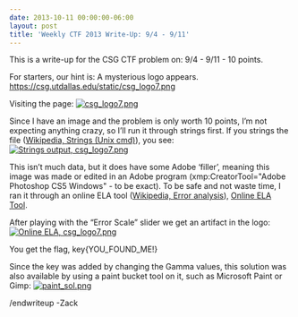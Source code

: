 ```yaml
---
date: 2013-10-11 00:00:00-06:00
layout: post
title: 'Weekly CTF 2013 Write-Up: 9/4 - 9/11'
---
```


This is a write-up for the CSG CTF problem on: 9/4 - 9/11 - 10 points.

For starters, our hint is: A mysterious logo appears. <https://csg.utdallas.edu/static/csg_logo7.png>

Visiting the page:
[<img src="{{ site.baseurl }}/assets/csg_logo7.png" alt="csg_logo7.png" class="aligncenter size-full wp-image-428"   />](https://csg.utdallas.edu/wp-content/uploads/2013/10/csg_logo7.png)

Since I have an image and the problem is only worth 10 points, I’m not expecting anything crazy, so I’ll run it through strings first. If you strings the file ([Wikipedia, Strings (Unix cmd)](http://en.wikipedia.org/wiki/Strings_(Unix) "Wikipedia, Strings (Unix cmd)")), you see:
[<img src="{{ site.baseurl }}/assets/Screen-Shot-2013-10-11-at-2.24.48-AM.png" alt="Strings output, csg_logo7.png" class="aligncenter size-full wp-image-429"   />](https://csg.utdallas.edu/wp-content/uploads/2013/10/Screen-Shot-2013-10-11-at-2.24.48-AM.png)

This isn’t much data, but it does have some Adobe ‘filler’, meaning this image was made or edited in an Adobe program (xmp:CreatorTool="Adobe Photoshop CS5 Windows" - to be exact). To be safe and not waste time, I ran it through an online ELA tool ([Wikipedia, Error analysis](http://en.wikipedia.org/wiki/Error_analysis "Wikipedia, Error analysis")), [Online ELA Tool](http://29a.ch/sandbox/2012/imageerrorlevelanalysis/ "Online ELA Tool").

After playing with the “Error Scale” slider we get an artifact in the logo:
[<img src="{{ site.baseurl }}/assets/Screen-Shot-2013-10-11-at-2.34.39-AM.png" alt="Online ELA, csg_logo7.png" class="aligncenter size-full wp-image-430"   />](https://csg.utdallas.edu/wp-content/uploads/2013/10/Screen-Shot-2013-10-11-at-2.34.39-AM.png)

You get the flag, key{YOU\_FOUND\_ME!}

Since the key was added by changing the Gamma values, this solution was also available by using a paint bucket tool on it, such as Microsoft Paint or Gimp:
[<img src="{{ site.baseurl }}/assets/paint_sol.png" alt="paint_sol.png" class="aligncenter size-full wp-image-431"   />](https://csg.utdallas.edu/wp-content/uploads/2013/10/paint_sol.png)

/endwriteup
-Zack
